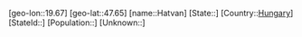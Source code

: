 ﻿---
location: [47.65,19.67]
type: City
tags:
- geo/City


SpocWebEntityId: 30805
isDeleted: false
confidential: public

---
[geo-lon::19.67]
[geo-lat::47.65]
[name::Hatvan]
[State::]
[Country::[Hungary](geo/Continent/Europe/Hungary.md)]
[StateId::]
[Population::]
[Unknown::]

